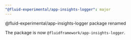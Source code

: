 ```yaml
---
"@fluid-experimental/app-insights-logger": major
---
```


@fluid-experimental/app-insights-logger package renamed

The package is now `@fluidframework/app-insights-logger`.
